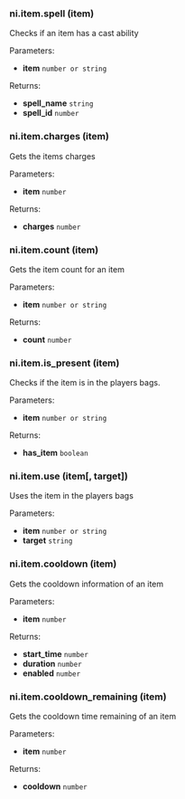 ### ni.item.spell (item)

Checks if an item has a cast ability

Parameters:
- **item** `number or string`

Returns:
- **spell_name** `string`
- **spell_id** `number`

### ni.item.charges (item)

Gets the items charges

Parameters:
- **item** `number`

Returns:
- **charges** `number`

### ni.item.count (item)

Gets the item count for an item

Parameters:
- **item** `number or string`

Returns:
- **count** `number`

### ni.item.is_present (item)

Checks if the item is in the players bags.

Parameters:
- **item** `number or string`

Returns:
- **has_item** `boolean`

### ni.item.use (item[, target])

Uses the item in the players bags

Parameters:
- **item** `number or string`
- **target** `string`

### ni.item.cooldown (item)

Gets the cooldown information of an item

Parameters:
- **item** `number`

Returns:
- **start_time** `number`
- **duration** `number`
- **enabled** `number`

### ni.item.cooldown_remaining (item)

Gets the cooldown time remaining of an item

Parameters:
- **item** `number`

Returns:
- **cooldown** `number`

